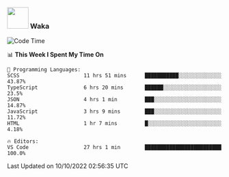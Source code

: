 ### <img src="https://media.giphy.com/media/VgCDAzcKvsR6OM0uWg/giphy.gif" width="50"> Waka

  <!--START_SECTION:waka-->
![Code Time](http://img.shields.io/badge/Code%20Time-921%20hrs%2052%20mins-blue)

📊 **This Week I Spent My Time On** 

```text
💬 Programming Languages: 
SCSS                     11 hrs 51 mins      ███████████░░░░░░░░░░░░░░   43.87% 
TypeScript               6 hrs 20 mins       ██████░░░░░░░░░░░░░░░░░░░   23.5% 
JSON                     4 hrs 1 min         ███░░░░░░░░░░░░░░░░░░░░░░   14.87% 
JavaScript               3 hrs 9 mins        ███░░░░░░░░░░░░░░░░░░░░░░   11.72% 
HTML                     1 hr 7 mins         █░░░░░░░░░░░░░░░░░░░░░░░░   4.18%

🔥 Editors: 
VS Code                  27 hrs 1 min        █████████████████████████   100.0%

```


 Last Updated on 10/10/2022 02:56:35 UTC
<!--END_SECTION:waka-->
